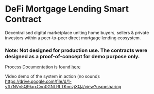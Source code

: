 # DeFi Mortgage Lending Smart Contract

Decentralised digital marketplace uniting home buyers, sellers & private investors within a
peer-to-peer direct mortgage lending ecosystem.

### Note: Not designed for production use. The contracts were designed as a proof-of-concept for demo purpose only.

Process Documentation is found [here](https://drive.google.com/file/d/1zcFNGDzF3ZUSyiuIBTJfHAhqrq8b1QC0/view?usp=sharing)


Video demo of the system in action (no sound): 
https://drive.google.com/file/d/1-vfI7NVy5Q9kqxCvq0GNLRLTKnnzjXQJ/view?usp=sharing

